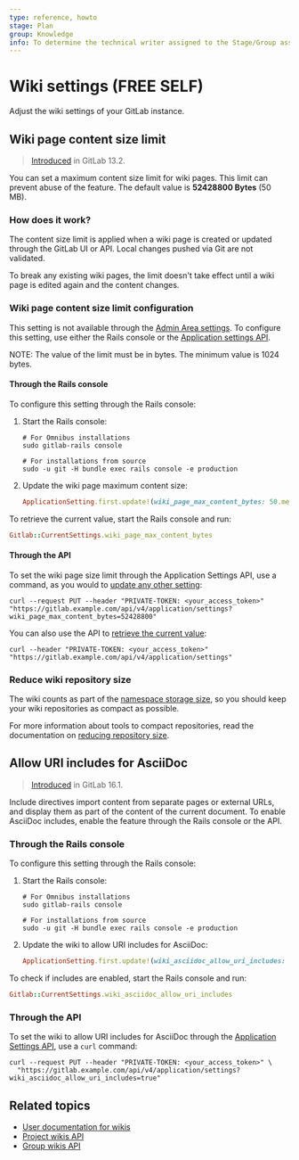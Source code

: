 ```yaml
---
type: reference, howto
stage: Plan
group: Knowledge
info: To determine the technical writer assigned to the Stage/Group associated with this page, see https://about.gitlab.com/handbook/product/ux/technical-writing/#assignments
---
```


# Wiki settings **(FREE SELF)**

Adjust the wiki settings of your GitLab instance.

## Wiki page content size limit

> [Introduced](https://gitlab.com/gitlab-org/gitlab/-/issues/31176) in GitLab 13.2.

You can set a maximum content size limit for wiki pages. This limit can prevent
abuse of the feature. The default value is **52428800 Bytes** (50 MB).

### How does it work?

The content size limit is applied when a wiki page is created or updated
through the GitLab UI or API. Local changes pushed via Git are not validated.

To break any existing wiki pages, the limit doesn't take effect until a wiki page
is edited again and the content changes.

### Wiki page content size limit configuration

This setting is not available through the [Admin Area settings](../settings/index.md).
To configure this setting, use either the Rails console
or the [Application settings API](../../api/settings.md).

NOTE:
The value of the limit must be in bytes. The minimum value is 1024 bytes.

#### Through the Rails console

To configure this setting through the Rails console:

1. Start the Rails console:

   ```shell
   # For Omnibus installations
   sudo gitlab-rails console

   # For installations from source
   sudo -u git -H bundle exec rails console -e production
   ```

1. Update the wiki page maximum content size:

   ```ruby
   ApplicationSetting.first.update!(wiki_page_max_content_bytes: 50.megabytes)
   ```

To retrieve the current value, start the Rails console and run:

  ```ruby
  Gitlab::CurrentSettings.wiki_page_max_content_bytes
  ```

#### Through the API

To set the wiki page size limit through the Application Settings API, use a command,
as you would to [update any other setting](../../api/settings.md#change-application-settings):

```shell
curl --request PUT --header "PRIVATE-TOKEN: <your_access_token>" "https://gitlab.example.com/api/v4/application/settings?wiki_page_max_content_bytes=52428800"
```

You can also use the API to [retrieve the current value](../../api/settings.md#get-current-application-settings):

```shell
curl --header "PRIVATE-TOKEN: <your_access_token>" "https://gitlab.example.com/api/v4/application/settings"
```

### Reduce wiki repository size

The wiki counts as part of the [namespace storage size](../settings/account_and_limit_settings.md),
so you should keep your wiki repositories as compact as possible.

For more information about tools to compact repositories,
read the documentation on [reducing repository size](../../user/project/repository/reducing_the_repo_size_using_git.md).

## Allow URI includes for AsciiDoc

> [Introduced](https://gitlab.com/gitlab-org/gitlab/-/issues/348687) in GitLab 16.1.

Include directives import content from separate pages or external URLs,
and display them as part of the content of the current document. To enable
AsciiDoc includes, enable the feature through the Rails console or the API.

### Through the Rails console

To configure this setting through the Rails console:

1. Start the Rails console:

   ```shell
   # For Omnibus installations
   sudo gitlab-rails console

   # For installations from source
   sudo -u git -H bundle exec rails console -e production
   ```

1. Update the wiki to allow URI includes for AsciiDoc:

   ```ruby
   ApplicationSetting.first.update!(wiki_asciidoc_allow_uri_includes: true)
   ```

To check if includes are enabled, start the Rails console and run:

  ```ruby
  Gitlab::CurrentSettings.wiki_asciidoc_allow_uri_includes
  ```

### Through the API

To set the wiki to allow URI includes for AsciiDoc through the
[Application Settings API](../../api/settings.md#change-application-settings),
use a `curl` command:

```shell
curl --request PUT --header "PRIVATE-TOKEN: <your_access_token>" \
  "https://gitlab.example.com/api/v4/application/settings?wiki_asciidoc_allow_uri_includes=true"
```

## Related topics

- [User documentation for wikis](../../user/project/wiki/index.md)
- [Project wikis API](../../api/wikis.md)
- [Group wikis API](../../api/group_wikis.md)
